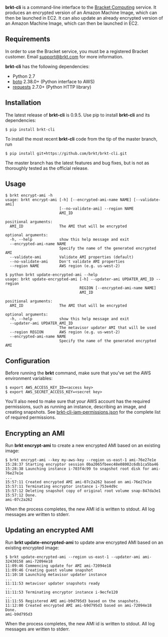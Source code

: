 **brkt-cli** is a command-line interface to the [Bracket Computing](http://www.brkt.com)
service.  It produces an encrypted version of an Amazon Machine Image, which can then be
launched in EC2. It can also update an already encrypted version of an Amazon Machine Image,
which can then be launched in EC2.

## Requirements

In order to use the Bracket service, you must be a
registered Bracket customer.  Email support@brkt.com for
more information.

**brkt-cli** has the following dependencies:
* Python 2.7
* [boto](https://github.com/boto/boto) 2.38.0+ (Python interface to AWS)
* [requests](http://www.python-requests.org/en/latest/) 2.7.0+ (Python HTTP library)

## Installation

The latest release of **brkt-cli** is 0.9.5.  Use pip to install **brkt-cli** and its dependencies:

```
$ pip install brkt-cli
```

To install the most recent **brkt-cli** code from the tip of the master branch, run

```
$ pip install git+https://github.com/brkt/brkt-cli.git
```

The master branch has the latest features and bug fixes, but is not as thoroughly tested as the official release.

## Usage
```
$ brkt encrypt-ami -h
usage: brkt encrypt-ami [-h] [--encrypted-ami-name NAME] [--validate-ami]
                        [--no-validate-ami] --region NAME
                        AMI_ID

positional arguments:
  AMI_ID                The AMI that will be encrypted

optional arguments:
  -h, --help            show this help message and exit
  --encrypted-ami-name NAME
                        Specify the name of the generated encrypted AMI
  --validate-ami        Validate AMI properties (default)
  --no-validate-ami     Don't validate AMI properties
  --region NAME         AWS region (e.g. us-west-2)
```
```
$ python brkt update-encrypted-ami --help
usage: brkt update-encrypted-ami [-h] --updater-ami UPDATER_AMI_ID --region
                                 REGION [--encrypted-ami-name NAME]
                                 AMI_ID

positional arguments:
  AMI_ID                The AMI that will be encrypted

optional arguments:
  -h, --help            show this help message and exit
  --updater-ami UPDATER_AMI_ID
                        The metavisor updater AMI that will be used
  --region REGION       AWS region (e.g. us-west-2)
  --encrypted-ami-name NAME
                        Specify the name of the generated encrypted AMI
```

## Configuration

Before running the **brkt** command, make sure that you've set the AWS
environment variables:

```
$ export AWS_ACCESS_KEY_ID=<access key>
$ export AWS_SECRET_ACCESS_KEY=<secret key>
```

You'll also need to make sure that your AWS account has the required
permissions, such as running an instance, describing an image, and
creating snapshots.  See [brkt-cli-iam-permissions.json](https://github.com/brkt/brkt-cli/blob/master/reference_templates/brkt-cli-iam-permissions.json)
for the complete list of required permissions.

## Encrypting an AMI

Run **brkt encrypt-ami** to create a new encrypted AMI based on an existing
image:

```
$ brkt encrypt-ami --key my-aws-key --region us-east-1 ami-76e27e1e
15:28:37 Starting encryptor session 0ba2065fbeec48e08002c6db1ca5ba46
15:28:38 Launching instance i-703f4c99 to snapshot root disk for ami-76e27e1e
...
15:57:11 Created encrypted AMI ami-07c2a262 based on ami-76e27e1e
15:57:11 Terminating encryptor instance i-753e4d9c
15:57:12 Deleting snapshot copy of original root volume snap-847da3e1
15:57:12 Done.
ami-07c2a262
```

When the process completes, the new AMI id is written to stdout.  All log
messages are written to stderr.

## Updating an encrypted AMI

Run **brkt update-encrypted-ami** to update anw encrypted AMI based on an existing
encrypted image:

```
$ brkt update-encrypted-ami --region us-east-1 --updater-ami ami-32430158 ami-72094e18
11:09:46 Commencing update for AMI ami-72094e18
11:09:46 Creating guest volume snapshot
11:10:18 Launching metavisor updater instance
...
11:11:53 metavisor updater snapshots ready
...
11:11:53 Terminating encryptor instance i-9ecfe120
...
11:11:55 Registered AMI ami-b9d795d3 based on the snapshots.
11:12:00 Created encrypted AMI ami-b9d795d3 based on ami-72094e18
Done.
ami-b9d795d3
```

When the process completes, the new AMI id is written to stdout.  All log
messages are written to stderr.
